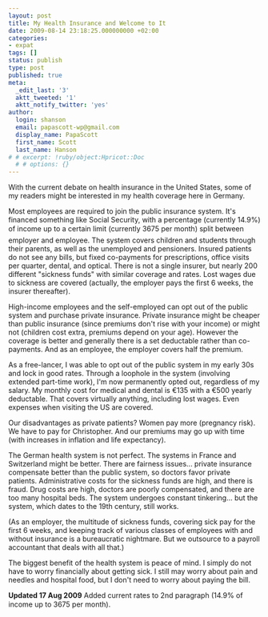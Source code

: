 ```yaml
---
layout: post
title: My Health Insurance and Welcome to It
date: 2009-08-14 23:18:25.000000000 +02:00
categories:
- expat
tags: []
status: publish
type: post
published: true
meta:
  _edit_last: '3'
  aktt_tweeted: '1'
  aktt_notify_twitter: 'yes'
author:
  login: shanson
  email: papascott-wp@gmail.com
  display_name: PapaScott
  first_name: Scott
  last_name: Hanson
# # excerpt: !ruby/object:Hpricot::Doc
  # # options: {}
---
```

<p>With the current debate on health insurance in the United States, some of my readers might be interested in my health coverage here in Germany. </p>
<p>Most employees are required to join the public insurance system. It's financed something like Social Security, with a percentage (currently 14.9%) of income  up to a certain limit (currently 3675 per month) split between employer and employee.  The system covers children and students through their parents, as well as the unemployed and pensioners. Insured patients do not see any bills, but fixed co-payments for prescriptions, office visits per quarter, dental, and optical. There is not a single insurer, but nearly 200 different "sickness funds" with similar coverage and rates. Lost wages due to sickness are covered (actually, the employer pays the first 6 weeks, the insurer thereafter).</p>
<p>High-income employees and the self-employed can opt out of the public system and purchase private insurance. Private insurance might be cheaper than public insurance (since premiums don't rise with your income) or might not (children cost extra, premiums depend on your age). However the coverage is better and generally there is a set deductable rather than co-payments. And as an employee, the employer covers half the premium.</p>
<p>As a free-lancer, I was able to opt out of the public system in my early 30s and lock in good rates. Through a loophole in the system (involving extended part-time work), I'm now permanently opted out, regardless of my salary. My monthly cost for medical and dental is &euro;135 with a &euro;500 yearly deductable. That covers virtually anything, including lost wages. Even expenses when visiting the US are covered.</p>
<p>Our disadvantages as private patients? Women pay more (pregnancy risk). We have to pay for Christopher. And our premiums may go up with time (with increases in inflation and life expectancy). </p>
<p>The German health system is not perfect. The systems in France and Switzerland might be better. There are fairness issues... private insurance compensate better than the public system, so doctors favor private patients. Administrative costs for the sickness funds are high, and there is fraud. Drug costs are high, doctors are poorly compensated, and there are too many hospital beds. The system undergoes constant tinkering... but the system, which dates to the 19th century, still works. </p>
<p>(As an employer, the multitude of sickness funds, covering sick pay for the first 6 weeks, and keeping track of various classes of employees with and without insurance is a bureaucratic nightmare. But we outsource to a payroll accountant that deals with all that.)</p>
<p>The biggest benefit of the health system is peace of mind. I simply do not have to worry financially about getting sick. I still may worry about pain and needles and hospital food, but I don't need to worry about paying the bill.</p>
<p><strong>Updated 17 Aug 2009</strong> Added current rates to 2nd paragraph (14.9% of income up to 3675 per month).</p>

